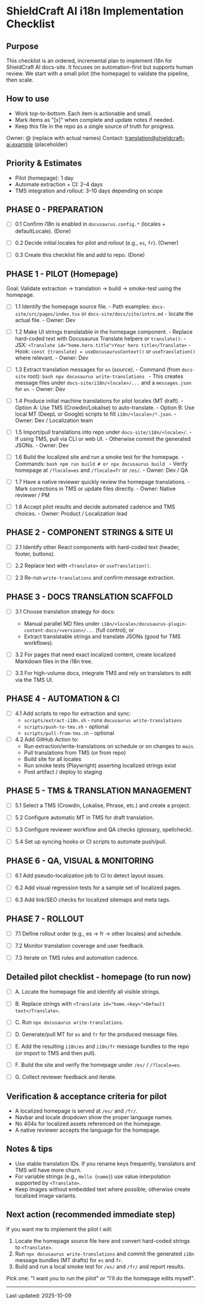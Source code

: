# ShieldCraft AI i18n Implementation Checklist

Purpose
-------
This checklist is an ordered, incremental plan to implement i18n for ShieldCraft AI docs-site. It focuses on automation-first but supports human review. We start with a small pilot (the homepage) to validate the pipeline, then scale.

How to use
---------
- Work top-to-bottom. Each item is actionable and small.
- Mark items as "[x]" when complete and update notes if needed.
- Keep this file in the repo as a single source of truth for progress.

Owner: @<team-member> (replace with actual names)
Contact: translation@shieldcraft-ai.example (placeholder)

Priority & Estimates
-------------------
- Pilot (homepage): 1 day
- Automate extraction + CI: 2–4 days
- TMS integration and rollout: 3–10 days depending on scope


PHASE 0  -  PREPARATION
---------------------
- [ ] 0.1 Confirm i18n is enabled in `docusaurus.config.*` (locales + defaultLocale). (Done)
- [ ] 0.2 Decide initial locales for pilot and rollout (e.g., `es`, `fr`). (Owner)
- [ ] 0.3 Create this checklist file and add to repo. (Done)


PHASE 1  -  PILOT (Homepage)
--------------------------
Goal: Validate extraction → translation → build → smoke-test using the homepage.

- [ ] 1.1 Identify the homepage source file.
      - Path examples: `docs-site/src/pages/index.tsx` or `docs-site/docs/site/intro.md`  -  locate the actual file.
      - Owner: Dev

- [ ] 1.2 Make UI strings translatable in the homepage component.
      - Replace hard-coded text with Docusaurus Translate helpers or `translate()`:
        - JSX: `<Translate id="home.hero.title">Your hero title</Translate>`
        - Hook: `const {translate} = useDocusaurusContext()` or `useTranslation()` where relevant.
      - Owner: Dev

- [ ] 1.3 Extract translation messages for `en` (source).
      - Command (from `docs-site` root):
        ```bash
        npx docusaurus write-translations
        ```
      - This creates message files under `docs-site/i18n/<locale>/...` and a `messages.json` for `en`.
      - Owner: Dev

- [ ] 1.4 Produce initial machine translations for pilot locales (MT draft).
      - Option A: Use TMS (Crowdin/Lokalise) to auto-translate.
      - Option B: Use local MT (DeepL or Google) scripts to fill `i18n/<locale>/*.json`.
      - Owner: Dev / Localization team

- [ ] 1.5 Import/pull translations into repo under `docs-site/i18n/<locale>/`.
      - If using TMS, pull via CLI or web UI.
      - Otherwise commit the generated JSONs.
      - Owner: Dev

- [ ] 1.6 Build the localized site and run a smoke test for the homepage.
      - Commands:
        ```bash
        npm run build
        # or
        npx docusaurus build
        ```
      - Verify homepage at `/?locale=es` and `/?locale=fr` or `/es/`.
      - Owner: Dev / QA

- [ ] 1.7 Have a native reviewer quickly review the homepage translations.
      - Mark corrections in TMS or update files directly.
      - Owner: Native reviewer / PM

- [ ] 1.8 Accept pilot results and decide automated cadence and TMS choices.
      - Owner: Product / Localization lead


PHASE 2  -  COMPONENT STRINGS & SITE UI
------------------------------------
- [ ] 2.1 Identify other React components with hard-coded text (header, footer, buttons).
- [ ] 2.2 Replace text with `<Translate>` or `useTranslation()`.
- [ ] 2.3 Re-run `write-translations` and confirm message extraction.


PHASE 3  -  DOCS TRANSLATION SCAFFOLD
----------------------------------
- [ ] 3.1 Choose translation strategy for docs:
    - Manual parallel MD files under `i18n/<locale>/docusaurus-plugin-content-docs/<version>/...` (full control), or
    - Extract translatable strings and translate JSONs (good for TMS workflows).
- [ ] 3.2 For pages that need exact localized content, create localized Markdown files in the i18n tree.
- [ ] 3.3 For high-volume docs, integrate TMS and rely on translators to edit via the TMS UI.


PHASE 4  -  AUTOMATION & CI
-------------------------
- [ ] 4.1 Add scripts to repo for extraction and sync:
    - `scripts/extract-i18n.sh`  -  runs `docusaurus write-translations`
    - `scripts/push-to-tms.sh`  -  optional
    - `scripts/pull-from-tms.sh`  -  optional
- [ ] 4.2 Add GitHub Action to:
    - Run extraction/write-translations on schedule or on changes to `main`.
    - Pull translations from TMS (or from repo)
    - Build site for all locales
    - Run smoke tests (Playwright) asserting localized strings exist
    - Post artifact / deploy to staging


PHASE 5  -  TMS & TRANSLATION MANAGEMENT
-------------------------------------
- [ ] 5.1 Select a TMS (Crowdin, Lokalise, Phrase, etc.) and create a project.
- [ ] 5.2 Configure automatic MT in TMS for draft translation.
- [ ] 5.3 Configure reviewer workflow and QA checks (glossary, spellcheck).
- [ ] 5.4 Set up syncing hooks or CI scripts to automate push/pull.


PHASE 6  -  QA, VISUAL & MONITORING
--------------------------------
- [ ] 6.1 Add pseudo-localization job to CI to detect layout issues.
- [ ] 6.2 Add visual regression tests for a sample set of localized pages.
- [ ] 6.3 Add link/SEO checks for localized sitemaps and meta tags.


PHASE 7  -  ROLLOUT
-----------------
- [ ] 7.1 Define rollout order (e.g., es → fr → other locales) and schedule.
- [ ] 7.2 Monitor translation coverage and user feedback.
- [ ] 7.3 Iterate on TMS rules and automation cadence.


Detailed pilot checklist  -  homepage (to run now)
------------------------------------------------
- [ ] A. Locate the homepage file and identify all visible strings.
- [ ] B. Replace strings with `<Translate id="home.<key>">Default text</Translate>`.
- [ ] C. Run `npx docusaurus write-translations`.
- [ ] D. Generate/pull MT for `es` and `fr` for the produced message files.
- [ ] E. Add the resulting `i18n/es` and `i18n/fr` message bundles to the repo (or import to TMS and then pull).
- [ ] F. Build the site and verify the homepage under `/es/` / `/?locale=es`.
- [ ] G. Collect reviewer feedback and iterate.


Verification & acceptance criteria for pilot
-------------------------------------------
- A localized homepage is served at `/es/` and `/fr/`.
- Navbar and locale dropdown show the proper language names.
- No 404s for localized assets referenced on the homepage.
- A native reviewer accepts the language for the homepage.


Notes & tips
-----------
- Use stable translation IDs. If you rename keys frequently, translators and TMS will have more churn.
- For variable strings (e.g., `Hello {name}`) use value interpolation supported by `<Translate>`.
- Keep images without embedded text where possible; otherwise create localized image variants.


Next action (recommended immediate step)
--------------------------------------
If you want me to implement the pilot I will:
1. Locate the homepage source file here and convert hard-coded strings to `<Translate>`.
2. Run `npx docusaurus write-translations` and commit the generated `i18n` message bundles (MT drafts) for `es` and `fr`.
3. Build and run a local smoke test for `/es/` and `/fr/` and report results.

Pick one: "I want you to run the pilot" or "I'll do the homepage edits myself".

---
Last updated: 2025-10-09
